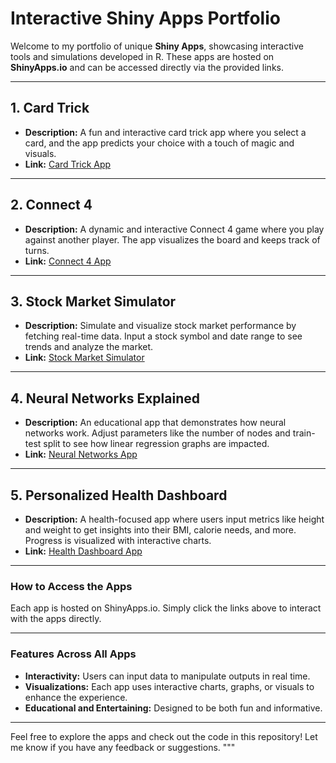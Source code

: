 # Interactive Shiny Apps Portfolio

Welcome to my portfolio of unique **Shiny Apps**, showcasing interactive tools and simulations developed in R. These apps are hosted on **ShinyApps.io** and can be accessed directly via the provided links.

---

## **1. Card Trick**

- **Description:** A fun and interactive card trick app where you select a card, and the app predicts your choice with a touch of magic and visuals.
- **Link:** [Card Trick App](<https://mukndd.shinyapps.io/card_trick/>)

---

## **2. Connect 4**

- **Description:** A dynamic and interactive Connect 4 game where you play against another player. The app visualizes the board and keeps track of turns.
- **Link:** [Connect 4 App](<https://mukndd.shinyapps.io/connect_4/>)

---

## **3. Stock Market Simulator**

- **Description:** Simulate and visualize stock market performance by fetching real-time data. Input a stock symbol and date range to see trends and analyze the market.
- **Link:** [Stock Market Simulator](<https://mukndd.shinyapps.io/stock_market/>)

---

## **4. Neural Networks Explained**

- **Description:** An educational app that demonstrates how neural networks work. Adjust parameters like the number of nodes and train-test split to see how linear regression graphs are impacted.
- **Link:** [Neural Networks App](<https://mukndd.shinyapps.io/neural_nets/>)

---

## **5. Personalized Health Dashboard**

- **Description:** A health-focused app where users input metrics like height and weight to get insights into their BMI, calorie needs, and more. Progress is visualized with interactive charts.
- **Link:** [Health Dashboard App](<https://mukndd.shinyapps.io/health/>)

---

### **How to Access the Apps**

Each app is hosted on ShinyApps.io. Simply click the links above to interact with the apps directly.

---

### **Features Across All Apps**

- **Interactivity:** Users can input data to manipulate outputs in real time.
- **Visualizations:** Each app uses interactive charts, graphs, or visuals to enhance the experience.
- **Educational and Entertaining:** Designed to be both fun and informative.

---

Feel free to explore the apps and check out the code in this repository! Let me know if you have any feedback or suggestions.
"""
